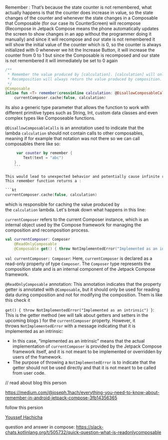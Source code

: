 Remember :
That’s because the state counter is not remembered, what actually happens is that the counter does increase in value, so the state changes of the counter and whenever the state changes in a Composable that Composable (for our case its CounterScreen) will recompose (Recompose in Jetpack Compose means the phone automatically updates the screen to show changes in an app without the programmer doing it manually) and since it will recompose and our state is not remembered it will show the initial value of the counter which is 0, so the counter is always initialized with 0 whenever we hit the Increase Button, it will increase the counter from 0 to 1 but since the Composable is recomposed and our state is not remembered it will immediately be set to 0 again
```kt
/**
 * Remember the value produced by [calculation]. [calculation] will only be evaluated during the composition.
 * Recomposition will always return the value produced by composition.
 */
@Composable
inline fun <T> remember(crossinline calculation: @DisallowComposableCalls () -> T): T =
    currentComposer.cache(false, calculation)
```

its also a generic type parameter <T> that allows the function to work with different primitive types such as String, Int, custom data classes and even complex types like Composeable functions.

`@DisallowComposableCalls` is an annotation used to indicate that the lambda `calculation` should not contain calls to other composables, meaning if for example that notation was not there so we can call composables there like so:

```kotlin
     var counter by remember {
        Text(text = "abc")
    }
    ```
    
This would lead to unexpected behavior and potentially cause infinite recomposition loops, so the `@DisallowComposableCalls` is there to ensure that no composable will be invoked inside the calculation lambda.
This remember function returns a :

```kt
currentComposer.cache(false, calculation)
```

which is responsible for caching the value produced by the `calculation` lambda. Let's break down what happens in this line:

`currentComposer` refers to the current Composer instance, which is an internal object used by the Compose framework for managing the composition and recomposition process.

```kt
val currentComposer: Composer
    @ReadOnlyComposable
    @Composable get() { throw NotImplementedError("Implemented as an intrinsic") }
```

`val currentComposer: Composer`: Here, `currentComposer` is declared as a read-only property of type `Composer`. The `Composer` type represents the composition state and is an internal component of the Jetpack Compose framework.

`@ReadOnlyComposable` annotation: This annotation indicates that the property getter is annotated with `@Composable`, but it should only be used for reading data during composition and not for modifying the composition.   Them is like this check it

`get() { throw NotImplementedError("Implemented as an intrinsic") }`: This is the getter method (we will talk about getters and setters in the upcoming blogs ) for the `currentComposer` property. However, it throws `NotImplementedError` with a message indicating that it is implemented as an intrinsic:

- In this case, “implemented as an intrinsic” means that the actual implementation of `currentComposer` is provided by the Jetpack Compose framework itself, and it is not meant to be implemented or overridden by users of the framework.
- The purpose of throwing a `NotImplementedError` is to indicate that the getter should not be used directly and that it is not meant to be called from user code.



// read about blog this person

https://medium.com/@joseph.1hach/everything-you-need-to-know-about-remember-in-android-jetpack-compose-3fb14356365

follow this persion 

[Youssef Hachicha](https://medium.com/@joseph.1hach?source=user_profile-------------------------------------)

question and answer in compose:
https://slack-chats.kotlinlang.org/t/505732/quick-question-what-is-readonlycomposable
